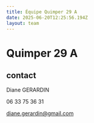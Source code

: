 ```yaml
---
title: Équipe Quimper 29 A
date: 2025-06-20T12:25:56.194Z
layout: team
---
```


# Quimper 29 A



## contact 

Diane GERARDIN

06 33 75 36 31

diane.gerardin@gmail.com


